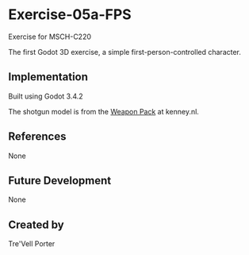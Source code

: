 # Exercise-05a-FPS

Exercise for MSCH-C220

The first Godot 3D exercise, a simple first-person-controlled character.

## Implementation

Built using Godot 3.4.2

The shotgun model is from the [Weapon Pack](https://kenney.nl/assets/weapon-pack) at kenney.nl.

## References

None

## Future Development

None

## Created by 

Tre'Vell Porter

